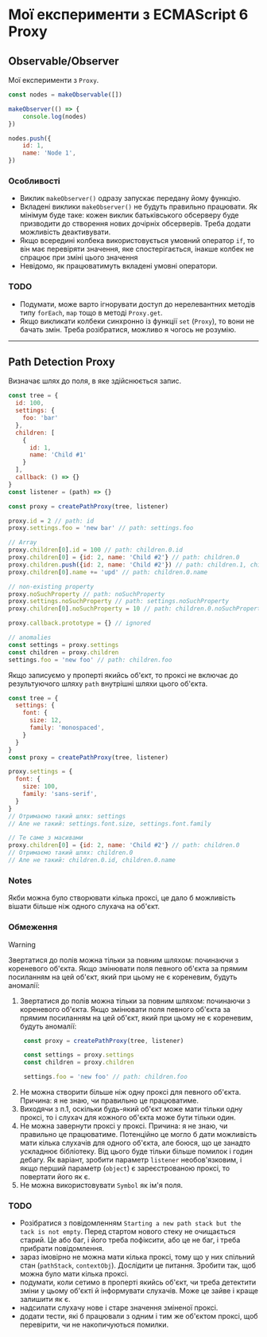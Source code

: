 # Мої експерименти з ECMAScript 6 Proxy

## Observable/Observer
Мої експерименти з `Proxy`.

```javascript
const nodes = makeObservable([])

makeObserver(() => {
    console.log(nodes)
})

nodes.push({
    id: 1,
    name: 'Node 1',
})
```

### Особливості
- Виклик `makeObserver()` одразу запускає передану йому функцію.
- Вкладені виклики `makeObserver()` не будуть правильно працювати. Як мінімум буде таке: кожен виклик батьківського обсерверу
  буде призводити до створення нових дочірніх обсерверів. Треба додати можливість деактивувати.
- Якщо всередині колбека використовується умовний оператор `if`,
  то він має перевіряти значення, яке спостерігається, інакше колбек не спрацює при зміні цього значення
- Невідомо, як працюватимуть вкладені умовні оператори.

### TODO
- Подумати, може варто ігнорувати доступ до нерелевантних методів типу `forEach`, `map` тощо в методі `Proxy.get`.
- Якщо викликати колбеки синхронно із функції `set` (`Proxy`), то вони не бачать змін. Треба розібратися, можливо я чогось не розумію.

---


## Path Detection Proxy
Визначає шлях до поля, в яке здійснюється запис.
```javascript
const tree = {
  id: 100,
  settings: {
    foo: 'bar'
  },
  children: [
    {
      id: 1,
      name: 'Child #1'
    }
  ],
  callback: () => {}
}
const listener = (path) => {}

const proxy = createPathProxy(tree, listener)

proxy.id = 2 // path: id
proxy.settings.foo = 'new bar' // path: settings.foo

// Array
proxy.children[0].id = 100 // path: children.0.id
proxy.children[0] = {id: 2, name: 'Child #2'} // path: children.0
proxy.children.push({id: 2, name: 'Child #2'}) // path: children.1, children.length
proxy.children[0].name += 'upd' // path: children.0.name

// non-existing property
proxy.noSuchProperty // path: noSuchProperty
proxy.settings.noSuchProperty // path: settings.noSuchProperty
proxy.children[0].noSuchProperty = 10 // path: children.0.noSuchProperty

proxy.callback.prototype = {} // ignored

// anomalies
const settings = proxy.settings
const children = proxy.children
settings.foo = 'new foo' // path: children.foo
```


Якщо записуємо у проперті якийсь об'єкт, 
то проксі не включає до результуючого шляху `path` внутрішні шляхи цього об'єкта.
```javascript
const tree = {
  settings: {
    font: {
      size: 12,
      family: 'monospaced',
    }
  }
}
const proxy = createPathProxy(tree, listener)

proxy.settings = {
  font: {
    size: 100,
    family: 'sans-serif',
  }
}
// Отримаємо такий шлях: settings
// Але не такий: settings.font.size, settings.font.family

// Те саме з масивами
proxy.children[0] = {id: 2, name: 'Child #2'} // path: children.0
// Отримаємо такий шлях: children.0
// Але не такий: children.0.id, children.0.name
```

### Notes
Якби можна було створювати кілька проксі, це дало б можливість вішати більше ніж одного слухача на об'єкт.

### Обмеження
> [!WARNING]
> Звертатися до полів можна тільки за повним шляхом: починаючи з кореневого об'єкта. Якщо змінювати поля певного об'єкта за прямим посиланням на цей об'єкт,
> який при цьому не є кореневим, будуть аномалії:

1. Звертатися до полів можна тільки за повним шляхом: починаючи з кореневого об'єкта. Якщо змінювати поля певного об'єкта за прямим посиланням на цей об'єкт, 
   який при цьому не є кореневим, будуть аномалії:
   ```javascript
    const proxy = createPathProxy(tree, listener)

    const settings = proxy.settings
    const children = proxy.children

    settings.foo = 'new foo' // path: children.foo
   ```
2. Не можна створити більше ніж одну проксі для певного об'єкта. Причина: я не знаю, чи правильно це працюватиме.
3. Виходячи з п.1, оскільки будь-який об'єкт може мати тільки одну проксі, то і слухач для кожного об'єкта може бути тільки один.
4. Не можна завернути проксі у проксі. Причина: я не знаю, чи правильно це працюватиме. Потенційно це могло б дати можливість мати кілька слухачів для
   одного об'єкта, але боюся, що це занадто ускладнює бібліотеку. Від цього буде тільки більше помилок і годин дебагу.
   Як варіант, зробити параметр `listener` необов'язковим, і якщо перший параметр (`object`) є зареєстрованою проксі, то повертати його як є.
5. Не можна використовувати `Symbol` як ім'я поля.

### TODO
- Розібратися з повідомленням `Starting a new path stack but the tack is not empty`. Перед стартом нового стеку не очищається старий.
  Це або баг, і його треба пофіксити, або це не баг, і треба прибрати повідомлення.
- зараз імовірно не можна мати кілька проксі, тому що у них спільний стан (`pathStack`, `contextObj`).
  Дослідити це питання. Зробити так, щоб можна було мати кілька проксі.
- подумати, коли сетимо в проперті якийсь об'єкт, чи треба детектити зміни у цьому об'єкті
  й інформувати слухачів. Може це зайве і краще залишити як є.
- надсилати слухачу нове і старе значення зміненої проксі.
- додати тести, які б працювали з одним і тим же об'єктом проксі, щоб перевірити,
  чи не накопичуються помилки.
